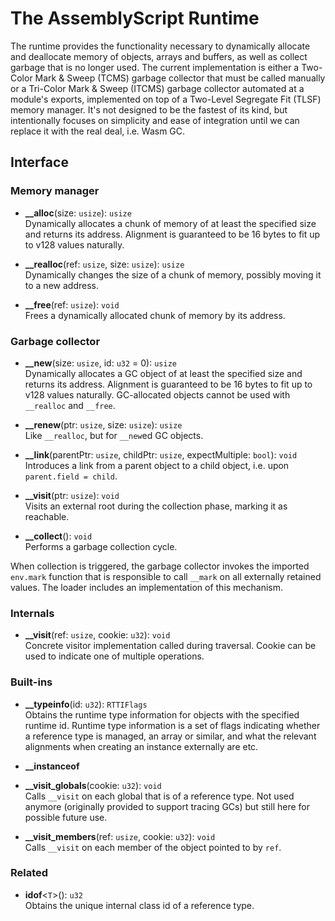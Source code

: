 The AssemblyScript Runtime
==========================

The runtime provides the functionality necessary to dynamically allocate and deallocate memory of objects, arrays and buffers, as well as collect garbage that is no longer used. The current implementation is either a Two-Color Mark & Sweep (TCMS) garbage collector that must be called manually or a Tri-Color Mark & Sweep (ITCMS) garbage collector automated at a module's exports, implemented on top of a Two-Level Segregate Fit (TLSF) memory manager. It's not designed to be the fastest of its kind, but intentionally focuses on simplicity and ease of integration until we can replace it with the real deal, i.e. Wasm GC.

Interface
---------

### Memory manager

* **__alloc**(size: `usize`): `usize`<br />
  Dynamically allocates a chunk of memory of at least the specified size and returns its address.
  Alignment is guaranteed to be 16 bytes to fit up to v128 values naturally.

* **__realloc**(ref: `usize`, size: `usize`): `usize`<br />
  Dynamically changes the size of a chunk of memory, possibly moving it to a new address.

* **__free**(ref: `usize`): `void`<br />
  Frees a dynamically allocated chunk of memory by its address.

### Garbage collector

* **__new**(size: `usize`, id: `u32` = 0): `usize`<br />
  Dynamically allocates a GC object of at least the specified size and returns its address.
  Alignment is guaranteed to be 16 bytes to fit up to v128 values naturally.
  GC-allocated objects cannot be used with `__realloc` and `__free`.

* **__renew**(ptr: `usize`, size: `usize`): `usize`<br />
  Like `__realloc`, but for `__new`ed GC objects.

* **__link**(parentPtr: `usize`, childPtr: `usize`, expectMultiple: `bool`): `void`<br />
  Introduces a link from a parent object to a child object, i.e. upon `parent.field = child`.

* **__visit**(ptr: `usize`): `void`<br />
  Visits an external root during the collection phase, marking it as reachable.

* **__collect**(): `void`<br />
  Performs a garbage collection cycle.

When collection is triggered, the garbage collector invokes the imported `env.mark` function that is responsible to call
`__mark` on all externally retained values. The loader includes an implementation of this mechanism.

### Internals

* **__visit**(ref: `usize`, cookie: `u32`): `void`<br />
  Concrete visitor implementation called during traversal. Cookie can be used to indicate one of multiple operations.

### Built-ins

* **__typeinfo**(id: `u32`): `RTTIFlags`<br />
  Obtains the runtime type information for objects with the specified runtime id. Runtime type information is a set of flags indicating whether a reference type is managed, an array or similar, and what the relevant alignments when creating an instance externally are etc.

* **__instanceof**

* **__visit_globals**(cookie: `u32`): `void`<br />
  Calls `__visit` on each global that is of a reference type. Not used anymore (originally provided to support tracing GCs) but still here for possible future use.

* **__visit_members**(ref: `usize`, cookie: `u32`): `void`<br />
  Calls `__visit` on each member of the object pointed to by `ref`.

### Related

* **idof**<`T`>(): `u32`<br />
  Obtains the unique internal class id of a reference type.
